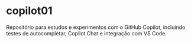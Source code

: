 # copilot01
Repositório para estudos e experimentos com o GitHub Copilot, incluindo testes de autocompletar, Copilot Chat e integração com VS Code.
